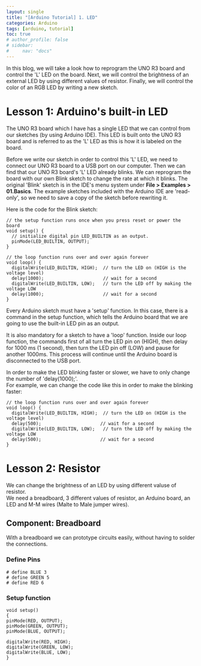 ```yaml
---
layout: single
title: "[Arduino Tutorial] 1. LED"
categories: Arduino
tags: [arduino, tutorial] 
toc: true
# author_profile: false
# sidebar:
#     nav: "docs"
---
```

In this blog, we will take a look how to reprogram the UNO R3 board and control the 'L' LED on the board. Next, we will control the brightness of an external LED by using different values of resistor. Finally, we will control the color of an RGB LED by writing a new sketch.<br>

# Lesson 1: Arduino's built-in LED
The UNO R3 board which I have has a single LED that we can control from our sketches (by using Arduino IDE). This LED is built onto the UNO R3 board and is referred to as the 'L' LED as this is how it is labeled on the board.<br>

Before we write our sketch in order to control this 'L' LED, we need to connect our UNO R3 board to a USB port on our computer. Then we can find that our UNO R3 board's 'L' LED already blinks. We can reprogram the board with our own Blink sketch to change the rate at which it blinks. The original 'Blink' sketch is in the IDE's menu system under **File > Examples > 01.Basics**. The example sketches included with the Arduino IDE are 'read-only', so we need to save a copy of the sketch before rewriting it.<br>

Here is the code for the Blink sketch:<br>
``` arduino
// the setup function runs once when you press reset or power the board
void setup() {
  // initialize digital pin LED_BUILTIN as an output.
  pinMode(LED_BUILTIN, OUTPUT);
}

// the loop function runs over and over again forever
void loop() {
  digitalWrite(LED_BUILTIN, HIGH);  // turn the LED on (HIGH is the voltage level)
  delay(1000);                      // wait for a second
  digitalWrite(LED_BUILTIN, LOW);   // turn the LED off by making the voltage LOW
  delay(1000);                      // wait for a second
}
```

Every Arduino sketch must have a 'setup' function. In this case, there is a command in the setup function, which tells the Arduino board that we are going to use the built-in LED pin as an output.<br>

It is also mandatory for a sketch to have a 'loop' function. Inside our loop function, the commands first of all turn the LED pin on (HIGH), then delay for 1000 ms (1 second), then turn the LED pin off (LOW) and pause for another 1000ms. This process will continue until the Arduino board is disconnected to the USB port.<br>

In order to make the LED blinking faster or slower, we have to only change the number of 'delay(1000);'.<br>
For example, we can change the code like this in order to make the blinking faster:<br>
``` arduino
// the loop function runs over and over again forever
void loop() {
  digitalWrite(LED_BUILTIN, HIGH);  // turn the LED on (HIGH is the voltage level)
  delay(500);                      // wait for a second
  digitalWrite(LED_BUILTIN, LOW);   // turn the LED off by making the voltage LOW
  delay(500);                      // wait for a second
}
```

# Lesson 2: Resistor
We can change the brightness of an LED by using different valuse of resistor.<br>
We need a breadboard, 3 different values of resistor, an Arduino board, an LED and M-M wires (Malte to Male jumper wires). <br>

## Component: Breadboard
With a breadboard we can prototype circuits easily, without having to solder the connections.

### Define Pins

``` arduino
# define BLUE 3
# define GREEN 5
# define RED 6
```

### Setup function

``` arduino
void setup()
{
pinMode(RED, OUTPUT);
pinMode(GREEN, OUTPUT);
pinMode(BLUE, OUTPUT);

digitalWrite(RED, HIGH);
digitalWrite(GREEN, LOW);
digitalWrite(BLUE, LOW);
}
```